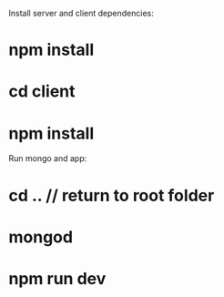 Install server and client dependencies:
# npm install
# cd  client
# npm install 

Run mongo and app:
# cd ..      // return to root folder
# mongod
# npm run dev
